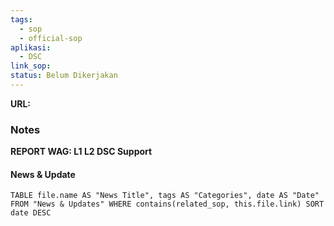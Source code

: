 ```yaml
---
tags:
  - sop
  - official-sop
aplikasi:
  - DSC
link_sop:
status: Belum Dikerjakan
---
```

**URL:**

### Notes
**REPORT WAG: L1 L2 DSC Support**

#### News & Update
```dataview
TABLE file.name AS "News Title", tags AS "Categories", date AS "Date" FROM "News & Updates" WHERE contains(related_sop, this.file.link) SORT date DESC
```

